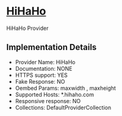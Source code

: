 # [HiHaHo](https://player.hihaho.com)

HiHaHo Provider

## Implementation Details

- Provider
Name: HiHaHo
- Documentation: NONE
- HTTPS support: YES
- Fake Response: NO
- Oembed Params: maxwidth , maxheight
- Supported Hosts: *.hihaho.com
- Responsive response: NO
- Collections: DefaultProviderCollection


